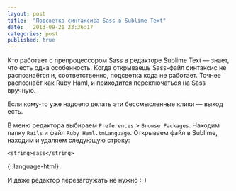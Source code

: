 ```yaml
---
layout: post
title:  "Подсветка синтаксиса Sass в Sublime Text"
date:   2013-09-21 23:36:17
categories: post
published: true
---
```


Кто работает с препроцессором Sass в редакторе Sublime Text — знает, что есть одна особенность.
Когда открываешь Sass-файл синтаксис не распознаётся и, соответственно, подсветка кода не работает. Точнее распознаёт как Ruby Haml, и приходится переключаться на Sass вручную.

Если кому-то уже надоело делать эти бессмысленные клики — выход есть.

В меню редактора выбираем `Preferences` > `Browse Packages`.
Находим папку `Rails` и файл `Ruby Haml.tmLanguage`.
Открываем файл в Sublime, находим и удаляем следующую строку:

	<string>sass</string>
{:.language-html}

И даже редактор перезагружать не нужно :-)